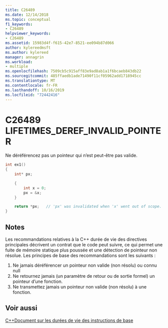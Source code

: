 ```yaml
---
title: C26489
ms.date: 12/14/2018
ms.topic: conceptual
f1_keywords:
- C26489
helpviewer_keywords:
- C26489
ms.assetid: 15983d4f-f615-42e7-8521-ee094b87d066
author: kylereedmsft
ms.author: kylereed
manager: annagrin
ms.workload:
- multiple
ms.openlocfilehash: 7509cb5c915aff83e9ad8ab1a1f6bcaeb843db22
ms.sourcegitcommit: 485ffaedb1ade71490f11cf05962add1718945cc
ms.translationtype: MT
ms.contentlocale: fr-FR
ms.lasthandoff: 10/16/2019
ms.locfileid: "72442416"
---
```

# <a name="c26489-lifetimes_deref_invalid_pointer"></a>C26489 LIFETIMES_DEREF_INVALID_POINTER

Ne déréférencez pas un pointeur qui n’est peut-être pas valide.

```cpp
int ex1()
{
    int* px;

    {
        int x = 0;
        px = &x;
    }

    return *px;   // 'px' was invalidated when 'x' went out of scope.
}
```

## <a name="remarks"></a>Notes

Les recommandations relatives à la C++ durée de vie des directives principales décrivent un contrat que le code peut suivre, ce qui permet une fuite de mémoire statique plus poussée et une détection de pointeur non résolue. Les principes de base des recommandations sont les suivants :

1) Ne jamais déréférencer un pointeur non valide (non résolu) ou connu null
2) Ne retournez jamais (un paramètre de retour ou de sortie formel) un pointeur d’une fonction.
3) Ne transmettez jamais un pointeur non valide (non résolu) à une fonction.

## <a name="see-also"></a>Voir aussi

[C++Document sur les durées de vie des instructions de base](https://github.com/isocpp/CppCoreGuidelines/blob/master/docs/Lifetime.pdf)
